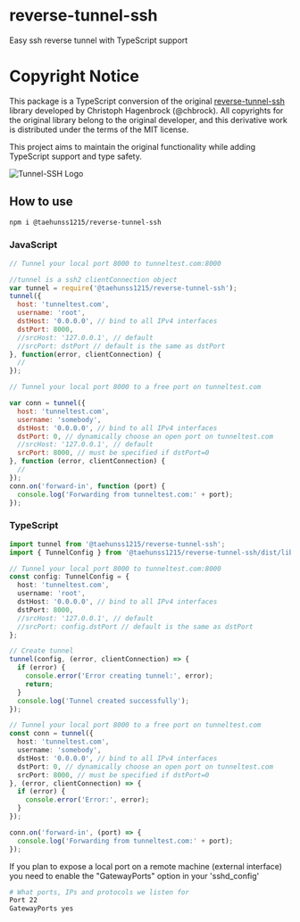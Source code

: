 # reverse-tunnel-ssh
Easy ssh reverse tunnel with TypeScript support

# Copyright Notice

This package is a TypeScript conversion of the original [reverse-tunnel-ssh](https://www.npmjs.com/package/reverse-tunnel-ssh) library developed by Christoph Hagenbrock (@chbrock). All copyrights for the original library belong to the original developer, and this derivative work is distributed under the terms of the MIT license.

This project aims to maintain the original functionality while adding TypeScript support and type safety.



![Tunnel-SSH Logo](https://i.imgur.com/2pdoADB.png)


## How to use
```sh
npm i @taehunss1215/reverse-tunnel-ssh
```

### JavaScript
```js
// Tunnel your local port 8000 to tunneltest.com:8000

//tunnel is a ssh2 clientConnection object
var tunnel = require('@taehunss1215/reverse-tunnel-ssh');
tunnel({
  host: 'tunneltest.com',
  username: 'root',
  dstHost: '0.0.0.0', // bind to all IPv4 interfaces
  dstPort: 8000,
  //srcHost: '127.0.0.1', // default
  //srcPort: dstPort // default is the same as dstPort
}, function(error, clientConnection) {
  //
});

// Tunnel your local port 8000 to a free port on tunneltest.com

var conn = tunnel({
  host: 'tunneltest.com',
  username: 'somebody',
  dstHost: '0.0.0.0', // bind to all IPv4 interfaces
  dstPort: 0, // dynamically choose an open port on tunneltest.com
  //srcHost: '127.0.0.1', // default
  srcPort: 8000, // must be specified if dstPort=0
}, function (error, clientConnection) {
  //
});
conn.on('forward-in', function (port) {
  console.log('Forwarding from tunneltest.com:' + port);
});
```

### TypeScript
```typescript
import tunnel from '@taehunss1215/reverse-tunnel-ssh';
import { TunnelConfig } from '@taehunss1215/reverse-tunnel-ssh/dist/lib/config';

// Tunnel your local port 8000 to tunneltest.com:8000
const config: TunnelConfig = {
  host: 'tunneltest.com',
  username: 'root',
  dstHost: '0.0.0.0', // bind to all IPv4 interfaces
  dstPort: 8000,
  //srcHost: '127.0.0.1', // default
  //srcPort: config.dstPort // default is the same as dstPort
};

// Create tunnel
tunnel(config, (error, clientConnection) => {
  if (error) {
    console.error('Error creating tunnel:', error);
    return;
  }
  console.log('Tunnel created successfully');
});

// Tunnel your local port 8000 to a free port on tunneltest.com
const conn = tunnel({
  host: 'tunneltest.com',
  username: 'somebody',
  dstHost: '0.0.0.0', // bind to all IPv4 interfaces
  dstPort: 0, // dynamically choose an open port on tunneltest.com
  srcPort: 8000, // must be specified if dstPort=0
}, (error, clientConnection) => {
  if (error) {
    console.error('Error:', error);
  }
});

conn.on('forward-in', (port) => {
  console.log('Forwarding from tunneltest.com:' + port);
});
```

If you plan to expose a local port on a remote machine (external interface) you need to enable the "GatewayPorts" option in your 'sshd_config'

```sh
# What ports, IPs and protocols we listen for
Port 22
GatewayPorts yes
```

